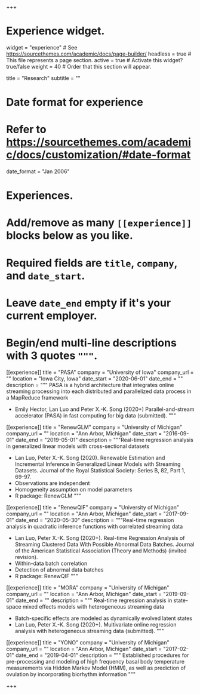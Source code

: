 +++
# Experience widget.
widget = "experience"  # See https://sourcethemes.com/academic/docs/page-builder/
headless = true  # This file represents a page section.
active = true  # Activate this widget? true/false
weight = 40  # Order that this section will appear.

title = "Research"
subtitle = ""

# Date format for experience
#   Refer to https://sourcethemes.com/academic/docs/customization/#date-format
date_format = "Jan 2006"

# Experiences.
#   Add/remove as many `[[experience]]` blocks below as you like.
#   Required fields are `title`, `company`, and `date_start`.
#   Leave `date_end` empty if it's your current employer.
#   Begin/end multi-line descriptions with 3 quotes `"""`.

[[experience]]
  title = "PASA"
  company = "University of Iowa"
  company_url = ""
  location = "Iowa City, Iowa"
  date_start = "2020-06-01"
  date_end = ""
  description = """ PASA is a hybrid architecture that integrates online streaming processing 
  into each distributed and parallelized data process in a MapReduce framework
  
  * Emily Hector, Lan Luo and Peter X.-K. Song (2020+) Parallel-and-stream accelerator (PASA) in fast computing for big data (submitted).
  """
  
[[experience]]
  title = "RenewGLM"
  company = "University of Michigan"
  company_url = ""
  location = "Ann Arbor, Michigan"
  date_start = "2016-09-01"
  date_end = "2019-05-01"
  description = """Real-time regression analysis in generalized linear models with cross-sectional datasets
  
  * Lan Luo, Peter X.-K. Song (2020). Renewable Estimation and Incremental Inference in Generalized Linear Models with Streaming Datasets. Journal of the Royal Statistical Society: Series B, 82, Part 1, 69-97.
  * Observations are independent
  * Homogeneity assumption on model parameters
  * R package: RenewGLM
  """


[[experience]]
  title = "RenewQIF"
  company = "University of Michigan"
  company_url = ""
  location = "Ann Arbor, Michigan"
  date_start = "2017-09-01"
  date_end = "2020-05-30"
  description = """Real-time regression analysis in quadratic inference functions with correlated streaming data
  
  * Lan Luo, Peter X.-K. Song (2020+). Real-time Regression Analysis of Streaming Clustered Data With Possible Abnormal Data Batches. Journal of the American Statistical Association (Theory and Methods) (invited revision).
  * Within-data batch correlation
  * Detection of abnormal data batches
  * R package: RenewQIF
  """

[[experience]]
  title = "MORA"
  company = "University of Michigan"
  company_url = ""
  location = "Ann Arbor, Michigan"
  date_start = "2019-09-01"
  date_end = ""
  description = """ Real-time regression analysis in state-space mixed effects models with heterogeneous streaming data
  
  * Batch-specific effects are modeled as dynamically evolved latent states
  * Lan Luo, Peter X.-K. Song (2020+). Multivariate online regression analysis with heterogeneous streaming data (submitted).
  """

[[experience]]
  title = "YONO"
  company = "University of Michigan"
  company_url = ""
  location = "Ann Arbor, Michigan"
  date_start = "2017-02-01"
  date_end = "2019-04-01"
  description = """
  Established procedures for pre-processing and modeling of high frequency
  basal body temperature measurements via Hidden Markov Model (HMM), as well as
  prediction of ovulation by incorporating biorhythm information
  """

+++
